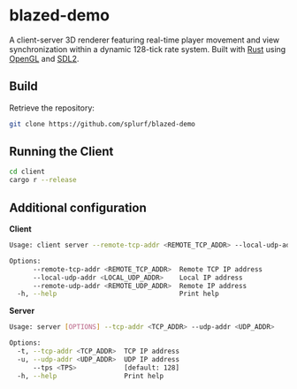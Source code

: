 # blazed-demo

A client-server 3D renderer featuring real-time player movement and view synchronization within a dynamic 128-tick rate system. Built with [Rust](https://www.rust-lang.org/) using [OpenGL](https://crates.io/crates/glow) and [SDL2](https://crates.io/crates/sdl2).

## Build
Retrieve the repository:
```bash
git clone https://github.com/splurf/blazed-demo
```

## Running the Client
```bash
cd client
cargo r --release
```

## Additional configuration
**Client**
```bash
Usage: client server --remote-tcp-addr <REMOTE_TCP_ADDR> --local-udp-addr <LOCAL_UDP_ADDR> --remote-udp-addr <REMOTE_UDP_ADDR>

Options:
      --remote-tcp-addr <REMOTE_TCP_ADDR>  Remote TCP IP address
      --local-udp-addr <LOCAL_UDP_ADDR>    Local IP address
      --remote-udp-addr <REMOTE_UDP_ADDR>  Remote IP address
  -h, --help                               Print help
```

**Server**
```bash
Usage: server [OPTIONS] --tcp-addr <TCP_ADDR> --udp-addr <UDP_ADDR>

Options:
  -t, --tcp-addr <TCP_ADDR>  TCP IP address
  -u, --udp-addr <UDP_ADDR>  UDP IP address
      --tps <TPS>            [default: 128]
  -h, --help                 Print help
```